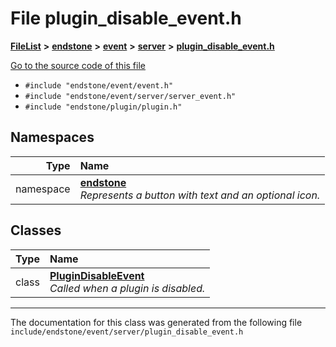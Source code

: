 

# File plugin\_disable\_event.h



[**FileList**](files.md) **>** [**endstone**](dir_6cf277b678674f97c7a2b6b3b2447b33.md) **>** [**event**](dir_f1d783c0ad83ee143d16e768ebca51c8.md) **>** [**server**](dir_77022909323d5ad872c4820a738a5429.md) **>** [**plugin\_disable\_event.h**](plugin__disable__event_8h.md)

[Go to the source code of this file](plugin__disable__event_8h_source.md)



* `#include "endstone/event/event.h"`
* `#include "endstone/event/server/server_event.h"`
* `#include "endstone/plugin/plugin.h"`













## Namespaces

| Type | Name |
| ---: | :--- |
| namespace | [**endstone**](namespaceendstone.md) <br>_Represents a button with text and an optional icon._  |


## Classes

| Type | Name |
| ---: | :--- |
| class | [**PluginDisableEvent**](classendstone_1_1PluginDisableEvent.md) <br>_Called when a plugin is disabled._  |



















































------------------------------
The documentation for this class was generated from the following file `include/endstone/event/server/plugin_disable_event.h`

